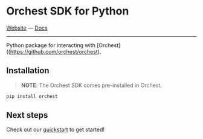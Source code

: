 # Orchest SDK for Python

[Website](https://www.orchest.io) —
[Docs](https://orchest.readthedocs.io/en/stable/user_guide/sdk/python.html)

---

Python package for interacting with [Orchest]((https://github.com/orchest/orchest).

## Installation

> **NOTE**: The Orchest SDK comes pre-installed in Orchest.

```sh
pip install orchest
```

## Next steps

Check out our
[quickstart](https://orchest.readthedocs.io/en/stable/user_guide/sdk/python.html#quickstart) to get
started!
